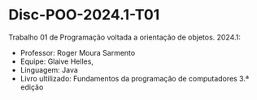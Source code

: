 # Disc-POO-2024.1-T01
Trabalho 01 de Programação voltada a orientação de objetos. 2024.1:
- Professor: Roger Moura Sarmento
- Equipe: Glaive Helles,  
- Linguagem: Java 
- Livro ultilizado: Fundamentos da programação de computadores 3.ª edição
